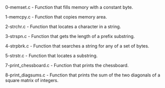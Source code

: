 0-memset.c - Function that fills memory with a constant byte.

1-memcpy.c - Function that copies memory area.

2-strchr.c - Function that locates a character in a string.

3-strspn.c - Function that gets the length of a prefix substring.

4-strpbrk.c - Function that searches a string for any of a set of bytes.

5-strstr.c - Function that locates a substring.

7-print_chessboard.c - Function that prints the chessboard.

8-print_diagsums.c - Function that prints the sum of the two diagonals of a square matrix of integers.